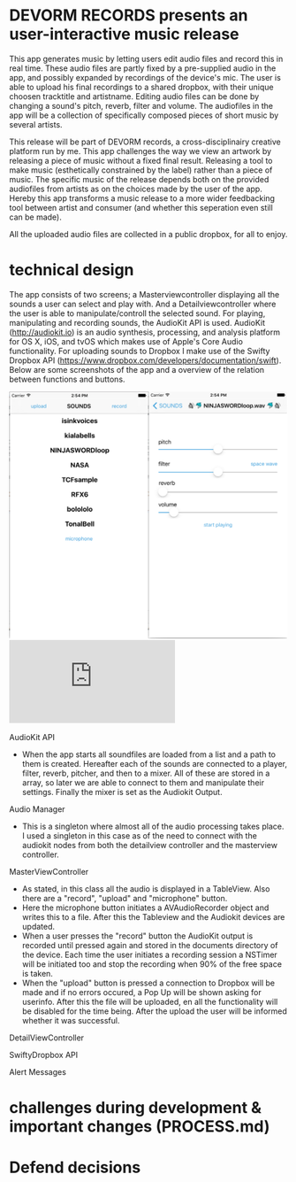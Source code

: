 # DEVORM RECORDS presents an user-interactive music release

This app generates music by letting users edit audio files and record this in real time. These audio files are partly fixed by a pre-supplied audio in the app, and possibly expanded by recordings of the device's mic. The user is able to upload his final recordings to a shared dropbox, with their unique choosen tracktitle and artistname. Editing audio files can be done by changing a sound's pitch, reverb, filter and volume. The audiofiles in the app will be a collection of specifically composed pieces of short music by several artists.

This release will be part of DEVORM records, a cross-disciplinairy creative platform run by me. This app challenges the way we view an artwork by releasing a piece of music without a fixed final result. Releasing a tool to make music (esthetically constrained by the label) rather than a piece of music. The specific music of the release depends both on the provided audiofiles from artists as on the choices made by the user of the app. Hereby this app transforms a music release to a more wider feedbacking tool between artist and consumer (and whether this seperation even still can be made).

All the uploaded audio files are collected in a public dropbox, for all to enjoy.

# technical design

The app consists of two screens; a Masterviewcontroller displaying all the sounds a user can select and play with. And a Detailviewcontroller where the user is able to manipulate/controll the selected sound. For playing, manipulating and recording sounds, the AudioKit API is used. AudioKit (http://audiokit.io) is an audio synthesis, processing, and analysis platform for OS X, iOS, and tvOS which makes use of Apple's Core Audio functionality. For uploading sounds to Dropbox I make use of the Swifty Dropbox API (https://www.dropbox.com/developers/documentation/swift). Below are some screenshots of the app and a overview of the relation between functions and buttons.

![alt-tag](https://github.com/MaartenBrijker/project/blob/back/doc/overview.png)
![alt-tag](https://github.com/MaartenBrijker/project/blob/back/doc/diagram.pdf)

AudioKit API
- When the app starts all soundfiles are loaded from a list and a path to them is created. Hereafter each of the sounds are connected to a player, filter, reverb, pitcher, and then to a mixer. All of these are stored in a array, so later we are able to connect to them and manipulate their settings. Finally the mixer is set as the Audiokit Output.

Audio Manager
 - This is a singleton where almost all of the audio processing takes place. I used a singleton in this case as of the need to connect with the audiokit nodes from both the detailview controller and the masterview controller. 

MasterViewController
 - As stated, in this class all the audio is displayed in a TableView. Also there are a "record", "upload" and "microphone" button. 
 - Here the microphone button initiates a AVAudioRecorder object and writes this to a file. After this the Tableview and the Audiokit devices are updated.
 - When a user presses the "record" button the AudioKit output is recorded until pressed again and stored in the documents directory of the device. Each time the user initiates a recording session a NSTimer will be initiated too and stop the recording when 90% of the free space is taken.
 - When the "upload" button is pressed a connection to Dropbox will be made and if no errors occured, a Pop Up will be shown asking for userinfo. After this the file will be uploaded, en all the functionality will be disabled for the time being. After the upload the user will be informed whether it was successful.

DetailViewController

SwiftyDropbox API

Alert Messages

# challenges during development &  important changes (PROCESS.md)

# Defend decisions